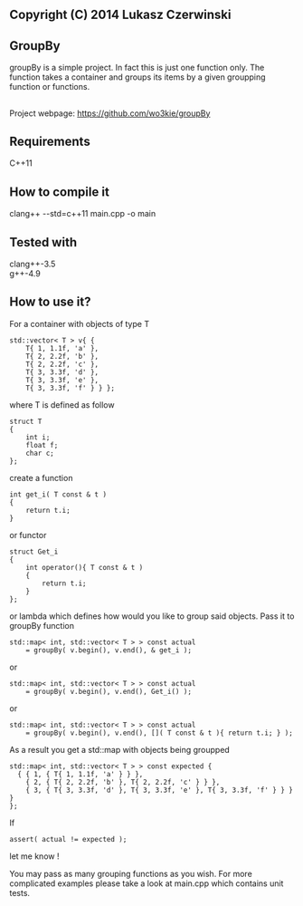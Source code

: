 ## Copyright (C) 2014 Lukasz Czerwinski
  
## GroupBy
groupBy is a simple project. In fact this is just one function only. The function takes a container and groups its items by a given groupping function or functions.

##
Project webpage: https://github.com/wo3kie/groupBy

## Requirements
C++11  

## How to compile it
clang++ --std=c++11 main.cpp -o main

## Tested with
clang++-3.5  
g++-4.9

## How to use it?
For a container with objects of type T

```{r, engine='cpp'}  
std::vector< T > v{ {
    T{ 1, 1.1f, 'a' },
    T{ 2, 2.2f, 'b' },
    T{ 2, 2.2f, 'c' },
    T{ 3, 3.3f, 'd' },
    T{ 3, 3.3f, 'e' },
    T{ 3, 3.3f, 'f' } } };
```

where T is defined as follow

```{r, engine='cpp'}  
struct T
{
    int i;
    float f;
    char c;
};
```

create a function

```{r, engine='cpp'}  
int get_i( T const & t )
{
    return t.i;
}
```

or functor

```{r, engine='cpp'}  
struct Get_i
{
    int operator(){ T const & t )
    {
        return t.i;
    }
};
```

or lambda which defines how would you like to group said objects. Pass it to groupBy function

```{r, engine='cpp'}  
std::map< int, std::vector< T > > const actual
    = groupBy( v.begin(), v.end(), & get_i );
```

or

```{r, engine='cpp'}  
std::map< int, std::vector< T > > const actual
    = groupBy( v.begin(), v.end(), Get_i() );
```
  
or
  
```{r, engine='cpp'}  
std::map< int, std::vector< T > > const actual
    = groupBy( v.begin(), v.end(), []( T const & t ){ return t.i; } );
```

As a result you get a std::map with objects being groupped

```{r, engine='cpp'}  
std::map< int, std::vector< T > > const expected {
  { { 1, { T{ 1, 1.1f, 'a' } } },
    { 2, { T{ 2, 2.2f, 'b' }, T{ 2, 2.2f, 'c' } } },
    { 3, { T{ 3, 3.3f, 'd' }, T{ 3, 3.3f, 'e' }, T{ 3, 3.3f, 'f' } } } }
};
```

If  

```{r, engine='cpp'}  
assert( actual != expected );
```

let me know !

You may pass as many grouping functions as you wish. For more complicated examples please take a look at main.cpp which contains unit tests.

